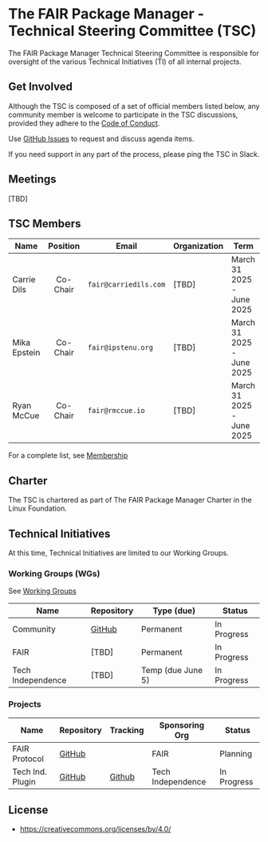 # The FAIR Package Manager - Technical Steering Committee (TSC)

The FAIR Package Manager Technical Steering Committee is responsible for oversight of the various Technical Initiatives (TI) of all internal projects.

## Get Involved

Although the TSC is composed of a set of official members listed below, any community member is welcome to participate in the TSC discussions, provided they adhere to the [Code of Conduct](code-of-conduct.md).

Use [GitHub Issues](https://github.com/fairpm/tsc/issues) to request and discuss agenda items.

If you need support in any part of the process, please ping the TSC in Slack.

## Meetings

[TBD]

## TSC Members

| Name             | Position   | Email                          | Organization  | Term                         |
| ---------------- | :--------: | ------------------------------ | ------------- | -----------------------------|
| Carrie Dils      | Co-Chair   | `fair@carriedils.com`          | [TBD]         | March 31 2025 - June 2025    |
| Mika Epstein     | Co-Chair   | `fair@ipstenu.org`             | [TBD]         | March 31 2025 - June 2025    |
| Ryan McCue       | Co-Chair   | `fair@rmccue.io`               | [TBD]         | March 31 2025 - June 2025    |

For a complete list, see [Membership](https://github.com/fairpm/tsc/tree/main/membership.md)

## Charter

The TSC is chartered as part of The FAIR Package Manager Charter in the Linux Foundation.

## Technical Initiatives

At this time, Technical Initiatives are limited to our Working Groups.

### Working Groups (WGs)

See [Working Groups](https://github.com/fairpm/tsc/tree/main/working-groups)

| Name                           | Repository                                  | Type (due)        | Status      |
| ------------------------------ | ------------------------------------------- | ----------------- | ----------- |
| Community                      | [GitHub](https://github.com/fairpm/tsc/tree/main/working-groups/community) | Permanent         | In Progress |
| FAIR                           | [TBD]                                       | Permanent         | In Progress |
| Tech Independence              | [TBD]                                       | Temp (due June 5) | In Progress |

### Projects

| Name                   | Repository                                            | Tracking                                               | Sponsoring Org    | Status      |
| ---------------------- | ----------------------------------------------------- | ------------------------------------------------------ | ----------------- | ----------- |
| FAIR Protocol          | [GitHub](https://github.com/fairpm/fair-protocol/) |                                                        | FAIR              | Planning    |
| Tech Ind. Plugin       | [GitHub](https://github.com/fairpm/plugin/)        | [Github](https://github.com/orgs/fairpm/projects/1) | Tech Independence | In Progress |


## License

* https://creativecommons.org/licenses/by/4.0/
